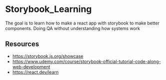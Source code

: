 # Storybook_Learning

The goal is to learn how to make a react app with storybook to make better components.
Doing QA without understanding how systems work

## Resources

- https://storybook.js.org/showcase
- https://www.udemy.com/course/storybook-official-tutorial-code-along-web-development
- https://react.dev/learn
